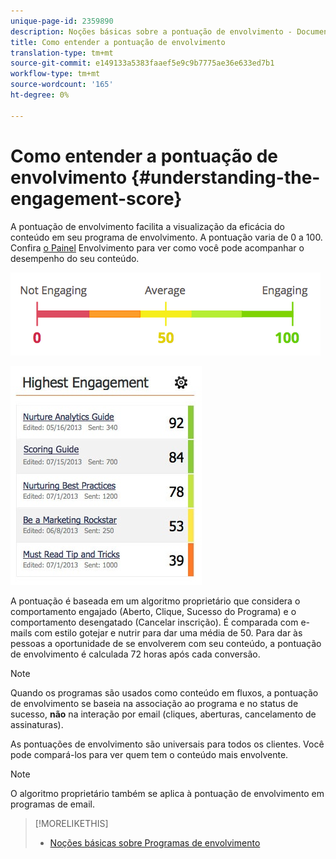 ```yaml
---
unique-page-id: 2359890
description: Noções básicas sobre a pontuação de envolvimento - Documentos de marketing - Documentação do produto
title: Como entender a pontuação de envolvimento
translation-type: tm+mt
source-git-commit: e149133a5383faaef5e9c9b7775ae36e633ed7b1
workflow-type: tm+mt
source-wordcount: '165'
ht-degree: 0%

---
```



# Como entender a pontuação de envolvimento {#understanding-the-engagement-score}

A pontuação de envolvimento facilita a visualização da eficácia do conteúdo em seu programa de envolvimento. A pontuação varia de 0 a 100. Confira [o Painel](the-engagement-dashboard.md) Envolvimento para ver como você pode acompanhar o desempenho do seu conteúdo.

![](assets/image2014-9-25-16-3a24-3a54.png)

![](assets/highestengagementwidget.jpg)

A pontuação é baseada em um algoritmo proprietário que considera o comportamento engajado (Aberto, Clique, Sucesso do Programa) e o comportamento desengatado (Cancelar inscrição). É comparada com e-mails com estilo gotejar e nutrir para dar uma média de 50. Para dar às pessoas a oportunidade de se envolverem com seu conteúdo, a pontuação de envolvimento é calculada 72 horas após cada conversão.

>[!NOTE]
>
>Quando os programas são usados como conteúdo em fluxos, a pontuação de envolvimento se baseia na associação ao programa e no status de sucesso, **não** na interação por email (cliques, aberturas, cancelamento de assinaturas).

As pontuações de envolvimento são universais para todos os clientes. Você pode compará-los para ver quem tem o conteúdo mais envolvente.

>[!NOTE]
>
>O algoritmo proprietário também se aplica à pontuação de envolvimento em programas de email.

>[!MORELIKETHIS]
>
>* [Noções básicas sobre Programas de envolvimento](../../../../product-docs/email-marketing/drip-nurturing/creating-an-engagement-program/understanding-engagement-programs.md)

>



